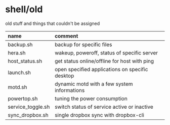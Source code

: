 # shell/old

old stuff and things that couldn't be assigned

| name              | comment                                                   |
| :---------------- | :-------------------------------------------------------- |
| backup.sh         | backup for specific files                                 |
| hera.sh           | wakeup, poweroff, status of specific server               |
| host_status.sh    | get status online/offline for host with ping              |
| launch.sh         | open specified applications on specific desktop           |
| motd.sh           | dynamic motd with a few system informations               |
| powertop.sh       | tuning the power consumption                              |
| service_toggle.sh | switch status of service active or inactive               |
| sync_dropbox.sh   | single dropbox sync with dropbox-cli                      |
